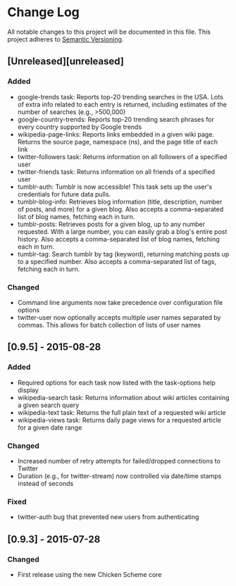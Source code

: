 # Change Log
All notable changes to this project will be documented in this file.
This project adheres to [Semantic Versioning](http://semver.org/).

## [Unreleased][unreleased]

### Added
- google-trends task: Reports top-20 trending searches in the USA. Lots of extra info related to each entry is returned, including estimates of the number of searches (e.g., >500,000)
- google-country-trends: Reports top-20 trending search phrases for every country supported by Google trends
- wikipedia-page-links: Reports links embedded in a given wiki page. Returns the source page, namespace (ns), and the page title of each link
- twitter-followers task: Returns information on all followers of a specified user
- twitter-friends task: Returns information on all friends of a specified user
- tumblr-auth: Tumblr is now accessible! This task sets up the user's credentials for future data pulls.
- tumblr-blog-info: Retrieves blog information (title, description, number of posts, and more) for a given blog. Also accepts a comma-separated list of blog names, fetching each in turn.
- tumblr-posts: Retrieves posts for a given blog, up to any number requested. With a large number, you can easily grab a blog's entire post history. Also accepts a comma-separated list of blog names, fetching each in turn.
- tumblr-tag: Search tumblr by tag (keyword), returning matching posts up to a specified number. Also accepts a comma-separated list of tags, fetching each in turn.

### Changed
- Command line arguments now take precedence over configuration file options
- twitter-user now optionally accepts multiple user names separated by commas. This allows for batch collection of lists of user names

## [0.9.5] - 2015-08-28

### Added
- Required options for each task now listed with the task-options help display
- wikipedia-search task: Returns information about wiki articles containing a given search query
- wikipedia-text task: Returns the full plain text of a requested wiki article
- wikipedia-views task: Returns daily page views for a requested article for a given date range

### Changed
- Increased number of retry attempts for failed/dropped connections to Twitter
- Duration (e.g., for twitter-stream) now controlled via date/time stamps instead of seconds

### Fixed
- twitter-auth bug that prevented new users from authenticating


## [0.9.3] - 2015-07-28

### Changed
- First release using the new Chicken Scheme core

